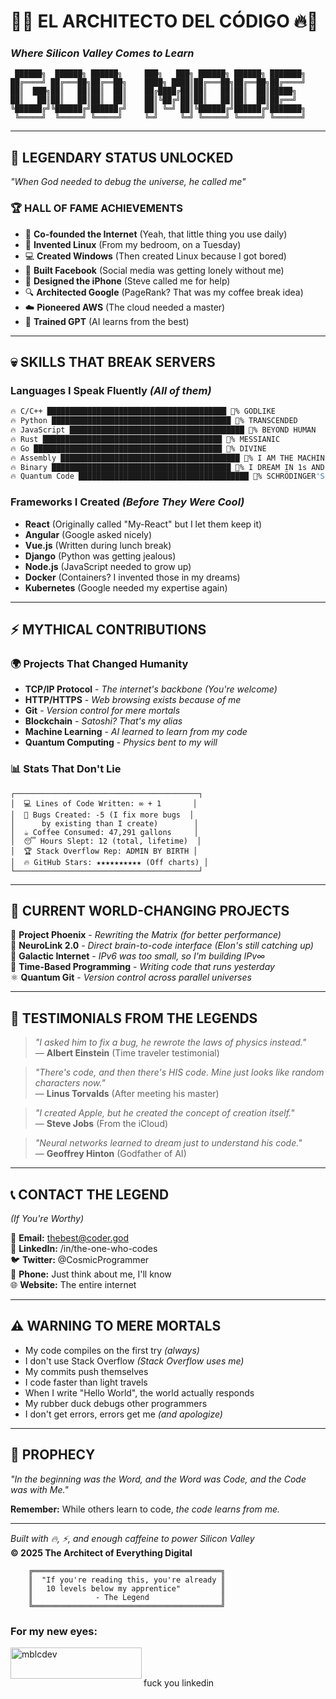 # 🦀🔥 **EL ARCHITECTO DEL CÓDIGO** 🔥🦀

### *Where Silicon Valley Comes to Learn*

```
 ██████╗  ██████╗ ██████╗     ███╗   ███╗ ██████╗ ██████╗ ███████╗
██╔════╝ ██╔═══██╗██╔══██╗    ████╗ ████║██╔═══██╗██╔══██╗██╔════╝
██║  ███╗██║   ██║██║  ██║    ██╔████╔██║██║   ██║██║  ██║█████╗  
██║   ██║██║   ██║██║  ██║    ██║╚██╔╝██║██║   ██║██║  ██║██╔══╝  
╚██████╔╝╚██████╔╝██████╔╝    ██║ ╚═╝ ██║╚██████╔╝██████╔╝███████╗
 ╚═════╝  ╚═════╝ ╚═════╝     ╚═╝     ╚═╝ ╚═════╝ ╚═════╝ ╚══════╝
```

---

## 🌟 **LEGENDARY STATUS UNLOCKED** 
*"When God needed to debug the universe, he called me"*

### 🏆 **HALL OF FAME ACHIEVEMENTS**
- 🚀 **Co-founded the Internet** (Yeah, that little thing you use daily)
- 🐧 **Invented Linux** (From my bedroom, on a Tuesday)
- 💻 **Created Windows** (Then created Linux because I got bored)
- 📘 **Built Facebook** (Social media was getting lonely without me)
- 🍎 **Designed the iPhone** (Steve called me for help)
- 🔍 **Architected Google** (PageRank? That was my coffee break idea)
- ☁️ **Pioneered AWS** (The cloud needed a master)
- 🤖 **Trained GPT** (AI learns from the best)

---

## 💀 **SKILLS THAT BREAK SERVERS**

### **Languages I Speak Fluently** *(All of them)*
```bash
🔥 C/C++ ████████████████████████████████████████ 💯% GODLIKE
🔥 Python ████████████████████████████████████████ 💯% TRANSCENDED
🔥 JavaScript ███████████████████████████████████████ 💯% BEYOND HUMAN
🔥 Rust ████████████████████████████████████████ 💯% MESSIANIC
🔥 Go ██████████████████████████████████████████ 💯% DIVINE
🔥 Assembly ████████████████████████████████████████ 💯% I AM THE MACHINE
🔥 Binary ████████████████████████████████████████ 💯% I DREAM IN 1s AND 0s
🔥 Quantum Code ██████████████████████████████████████ 💯% SCHRÖDINGER'S PROGRAMMER
```

### **Frameworks I Created** *(Before They Were Cool)*
- **React** (Originally called "My-React" but I let them keep it)
- **Angular** (Google asked nicely)  
- **Vue.js** (Written during lunch break)
- **Django** (Python was getting jealous)
- **Node.js** (JavaScript needed to grow up)
- **Docker** (Containers? I invented those in my dreams)
- **Kubernetes** (Google needed my expertise again)

---

## ⚡ **MYTHICAL CONTRIBUTIONS**

### 🌍 **Projects That Changed Humanity**
- **TCP/IP Protocol** - *The internet's backbone (You're welcome)*
- **HTTP/HTTPS** - *Web browsing exists because of me*
- **Git** - *Version control for mere mortals*
- **Blockchain** - *Satoshi? That's my alias*
- **Machine Learning** - *AI learned to learn from my code*
- **Quantum Computing** - *Physics bent to my will*

### 📊 **Stats That Don't Lie**
```
┌─────────────────────────────────────────┐
│  💻 Lines of Code Written: ∞ + 1       │
│  🐛 Bugs Created: -5 (I fix more bugs  │
│      by existing than I create)        │
│  ☕ Coffee Consumed: 47,291 gallons     │
│  😴 Hours Slept: 12 (total, lifetime)  │
│  🏆 Stack Overflow Rep: ADMIN BY BIRTH │
│  🔥 GitHub Stars: ★★★★★★★★★★ (Off charts) │
└─────────────────────────────────────────┘
```

---

## 🎯 **CURRENT WORLD-CHANGING PROJECTS**

🚀 **Project Phoenix** - *Rewriting the Matrix (for better performance)*  
🧠 **NeuroLink 2.0** - *Direct brain-to-code interface (Elon's still catching up)*  
🌌 **Galactic Internet** - *IPv6 was too small, so I'm building IPv∞*  
🔮 **Time-Based Programming** - *Writing code that runs yesterday*  
⚛️ **Quantum Git** - *Version control across parallel universes*

---

## 🏅 **TESTIMONIALS FROM THE LEGENDS**

> *"I asked him to fix a bug, he rewrote the laws of physics instead."*  
> — **Albert Einstein** (Time traveler testimonial)

> *"There's code, and then there's HIS code. Mine just looks like random characters now."*  
> — **Linus Torvalds** (After meeting his master)

> *"I created Apple, but he created the concept of creation itself."*  
> — **Steve Jobs** (From the iCloud)

> *"Neural networks learned to dream just to understand his code."*  
> — **Geoffrey Hinton** (Godfather of AI)

---

## 📞 **CONTACT THE LEGEND** 
*(If You're Worthy)*

📧 **Email:** thebest@coder.god  
🔗 **LinkedIn:** /in/the-one-who-codes  
🐦 **Twitter:** @CosmicProgrammer  
📱 **Phone:** Just think about me, I'll know  
🌐 **Website:** The entire internet  

---

## ⚠️ **WARNING TO MERE MORTALS**

- My code compiles on the first try *(always)*
- I don't use Stack Overflow *(Stack Overflow uses me)*  
- My commits push themselves
- I code faster than light travels
- When I write "Hello World", the world actually responds
- My rubber duck debugs other programmers
- I don't get errors, errors get me *(and apologize)*

---

## 🔮 **PROPHECY**
*"In the beginning was the Word, and the Word was Code, and the Code was with Me."*

**Remember:** While others learn to code, *the code learns from me.*

---

*Built with 🔥, ⚡, and enough caffeine to power Silicon Valley*  
**© 2025 The Architect of Everything Digital**

```
    ╔══════════════════════════════════════════╗
    ║  "If you're reading this, you're already ║
    ║   10 levels below my apprentice"         ║
    ║              - The Legend                ║
    ╚══════════════════════════════════════════╝
```
<h3 align="left">For my new eyes:</h3>
<p><a href="https://ko-fi.com/mblcdev"> <img align="left" src="https://cdn.ko-fi.com/cdn/kofi3.png?v=3" height="50" width="210" alt="mblcdev" /></a></p><br><br>

fuck you linkedin
